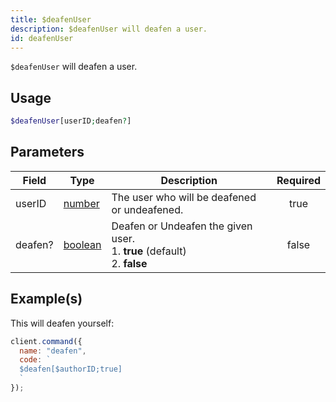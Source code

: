 ```yaml
---
title: $deafenUser
description: $deafenUser will deafen a user.
id: deafenUser
---
```


`$deafenUser` will deafen a user.

## Usage

```php
$deafenUser[userID;deafen?]
```

## Parameters

| Field   | Type                                                                                                | Description                                                                         | Required |
| ------- | --------------------------------------------------------------------------------------------------- | ----------------------------------------------------------------------------------- | :------: |
| userID  | [number](https://developer.mozilla.org/en-US/docs/Web/JavaScript/Reference/Global_Objects/Number)   | The user who will be deafened or undeafened.                                        |   true   |
| deafen? | [boolean](https://developer.mozilla.org/en-US/docs/Web/JavaScript/Reference/Global_Objects/Boolean) | Deafen or Undeafen the given user. <br /> 1. **true** (default) <br /> 2. **false** |  false   |

## Example(s)

This will deafen yourself:

```javascript
client.command({
  name: "deafen",
  code: `
  $deafen[$authorID;true]
  `
});
```
